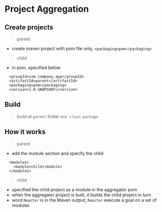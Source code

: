 # Project Aggregation

## Create projects

> parent

- create maven project with pom file only, `<packaging>pom</packaging>`

> child

- in pom, specified below

```
  <groupId>com.company.app</groupId>
  <artifactId>parent</artifactId>
  <packaging>pom</packaging>
  <version>1.0-SNAPSHOT</version>
```

## Build

> build at `parent` folder `mvn clean package`

## How it works

> parent

- add the module section and specify the child

```
  <modules>
    <module>child</module>
  </modules>
```

> child

- specified the child project as a module in the aggregator pom
- when the aggregator project is built, it builds the child project in turn
- word `Reactor` is in the Maven output, `Reactor` execute a goal on a set of modules

